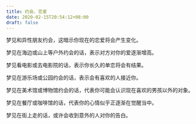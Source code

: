 ```yaml
---
title: 约会、恋爱
date: 2020-02-15T20:54:12+08:00
draft: false
---
```


梦见和异性朋友约会，这暗示你现在的恋爱将会产生变化。

梦见在海边或山上等户外约会的话，表示对方对你的爱逐渐增高。

梦见看电影或去电影院的话，表示你长久的单恋将会有结果。

梦见在游乐场或公园约会的话，表示会有喜欢的人接近你。

梦见在美术馆或博物馆约会的话，代表你可能会认识现在喜欢的男孩以外的对象。

梦见在餐厅或咖啡馆的话，代表你的心情似乎正逐渐在觉醒当中。

梦见在街上走的话，或许会收到意外的人对你的告白。